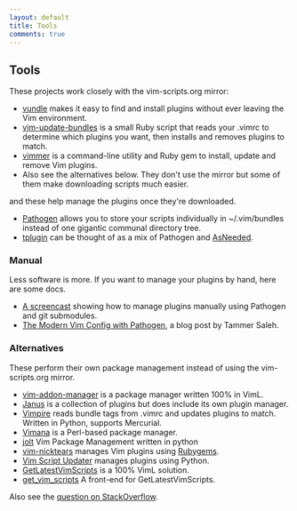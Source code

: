 ```yaml
---
layout: default
title: Tools
comments: true
---
```


## Tools

These projects work closely with the vim-scripts.org mirror:

 * [vundle](http://github.com/gmarik/vundle) makes it easy to find
   and install plugins without ever leaving the Vim environment.
 * [vim-update-bundles](http://github.com/bronson/vim-update-bundles)
   is a small Ruby script that reads your .vimrc to determine which plugins
   you want, then installs and removes plugins to match.
 * [vimmer](https://github.com/densitypop/Vimmer) is a command-line utility
   and Ruby gem to install, update and remove Vim plugins.
 * Also see the alternatives below.  They don't use the mirror but
   some of them make downloading scripts much easier.

and these help manage the plugins once they're downloaded.

 * [Pathogen](http://github.com/tpope/vim-pathogen) allows you to store your scripts
   individually in ~/.vim/bundles instead of one gigantic communal directory tree.
 * [tplugin](http://github.com/tomtom/tplugin_vim)
   can be thought of as a mix of Pathogen and
   [AsNeeded](http://github.com/vim-scripts/AsNeeded).

### Manual

Less software is more.  If you want to manage your plugins
by hand, here are some docs.

 * [A screencast](http://vimcasts.org/episodes/synchronizing-plugins-with-git-submodules-and-pathogen/)
   showing how to manage plugins manually using Pathogen and git submodules.
 * [The Modern Vim Config with Pathogen](http://tammersaleh.com/posts/the-modern-vim-config-with-pathogen),
   a blog post by Tammer Saleh.

### Alternatives

These perform their own package management instead of using the
vim-scripts.org mirror.

 * [vim-addon-manager](http://github.com/MarcWeber/vim-addon-manager)
   is a package manager written 100% in VimL.
 * [Janus](http://github.com/carlhuda/janus) is a collection of plugins but
   does include its own plugin manager.
 * [Vimpire](https://bitbucket.org/sharat87/vimpire) reads bundle tags
   from .vimrc and updates plugins to match.  Written in Python, supports Mercurial.
 * [Vimana](http://github.com/c9s/Vimana) is a Perl-based package manager.
 * [jolt](http://github.com/vimjolts/jolt)
    Vim Package Management written in python
 * [vim-nicktears](http://github.com/carllerche/vim-nicktears) manages
   Vim plugins using [Rubygems](http://rubygems.org/).
 * [Vim Script Updater](http://www.vim.org/scripts/script.php?script_id=3135)
   manages plugins using Python.
 * [GetLatestVimScripts](http://www.vim.org/scripts/script.php?script_id=642)
   is a 100% VimL solution.
 * [get\_vim\_scripts](http://blog.amit-agarwal.co.in/2011/03/09/all-in-one-solution-for-all-the-scripts-of-vim-from-vim-org/)
   A front-end for GetLatestVimScripts.

Also see the [question on StackOverflow](http://stackoverflow.com/questions/2458398/package-management-for-vim).

